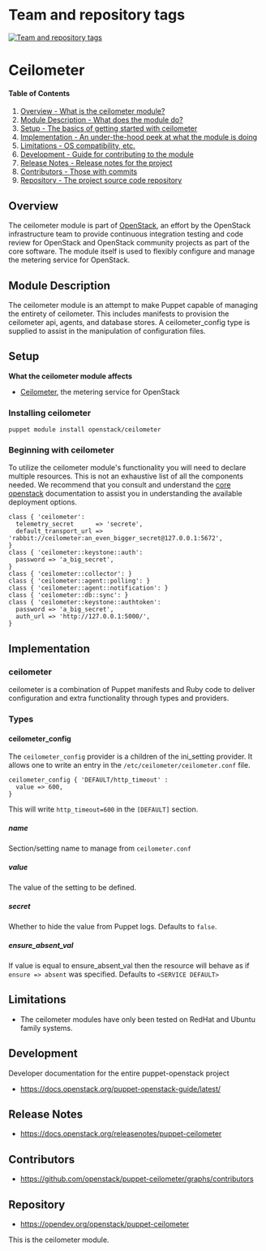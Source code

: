 Team and repository tags
========================

[![Team and repository tags](https://governance.openstack.org/tc/badges/puppet-ceilometer.svg)](https://governance.openstack.org/tc/reference/tags/index.html)

<!-- Change things from this point on -->

Ceilometer
==========

#### Table of Contents

1. [Overview - What is the ceilometer module?](#overview)
2. [Module Description - What does the module do?](#module-description)
3. [Setup - The basics of getting started with ceilometer](#setup)
4. [Implementation - An under-the-hood peek at what the module is doing](#implementation)
5. [Limitations - OS compatibility, etc.](#limitations)
6. [Development - Guide for contributing to the module](#development)
7. [Release Notes - Release notes for the project](#release-notes)
8. [Contributors - Those with commits](#contributors)
9. [Repository - The project source code repository](#repository)

Overview
--------

The ceilometer module is part of [OpenStack](https://opendev.org/openstack), an effort by the
OpenStack infrastructure team to provide continuous integration testing and code review for
OpenStack and OpenStack community projects as part of the core software. The module itself
is used to flexibly configure and manage the metering service for OpenStack.

Module Description
------------------

The ceilometer module is an attempt to make Puppet capable of managing the entirety of ceilometer.
This includes manifests to provision the ceilometer api, agents, and database stores. A
ceilometer_config type is supplied to assist in the manipulation of configuration files.

Setup
-----

**What the ceilometer module affects**

* [Ceilometer](https://docs.openstack.org/ceilometer/latest/), the metering service for OpenStack

### Installing ceilometer

    puppet module install openstack/ceilometer

### Beginning with ceilometer

To utilize the ceilometer module's functionality you will need to declare multiple resources. This is not an exhaustive list of all the components needed. We recommend that you consult and understand the [core openstack](https://docs.openstack.org) documentation to assist you in understanding the available deployment options.

```puppet
class { 'ceilometer':
  telemetry_secret      => 'secrete',
  default_transport_url => 'rabbit://ceilometer:an_even_bigger_secret@127.0.0.1:5672',
}
class { 'ceilometer::keystone::auth':
  password => 'a_big_secret',
}
class { 'ceilometer::collector': }
class { 'ceilometer::agent::polling': }
class { 'ceilometer::agent::notification': }
class { 'ceilometer::db::sync': }
class { 'ceilometer::keystone::authtoken':
  password => 'a_big_secret',
  auth_url => 'http://127.0.0.1:5000/',
}
```

Implementation
--------------

### ceilometer

ceilometer is a combination of Puppet manifests and Ruby code to deliver configuration and
extra functionality through types and providers.

### Types

#### ceilometer_config

The `ceilometer_config` provider is a children of the ini_setting provider. It allows one to write an entry in the `/etc/ceilometer/ceilometer.conf` file.

```puppet
ceilometer_config { 'DEFAULT/http_timeout' :
  value => 600,
}
```

This will write `http_timeout=600` in the `[DEFAULT]` section.

##### name

Section/setting name to manage from `ceilometer.conf`

##### value

The value of the setting to be defined.

##### secret

Whether to hide the value from Puppet logs. Defaults to `false`.

##### ensure_absent_val

If value is equal to ensure_absent_val then the resource will behave as if `ensure => absent` was specified. Defaults to `<SERVICE DEFAULT>`

Limitations
-----------

* The ceilometer modules have only been tested on RedHat and Ubuntu family systems.

Development
-----------

Developer documentation for the entire puppet-openstack project

* https://docs.openstack.org/puppet-openstack-guide/latest/

Release Notes
-------------

* https://docs.openstack.org/releasenotes/puppet-ceilometer

Contributors
------------

* https://github.com/openstack/puppet-ceilometer/graphs/contributors

Repository
----------

* https://opendev.org/openstack/puppet-ceilometer



This is the ceilometer module.
